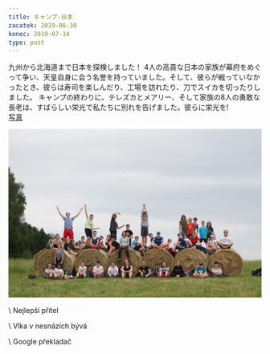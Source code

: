 ```yaml
---
title: キャンプ-日本
zacatek: 2019-06-30
konec: 2019-07-14
type: post
---
```

九州から北海道まで日本を探検しました！ 4人の高貴な日本の家族が幕府をめぐって争い、天皇自身に会う名誉を持っていました。そして、彼らが戦っていなかったとき、彼らは寿司を楽しんだり、工場を訪れたり、刀でスイカを切ったりしました。 キャンプの終わりに、テレズカとメアリー、そして家族の8人の勇敢な長老は、すばらしい栄光で私たちに別れを告げました。彼らに栄光を!\
[写真](https://eu.zonerama.com/vlci-keblany/1303470?secret=R29V8G02MMYv0gPl94klH1g49&count=46)

![](dsc04279.jpg)

\    Nejlepší přítel

\    Vlka v nesnázích bývá

\    Google překladač